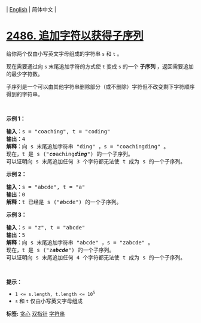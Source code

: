 | [English](README_EN.md) | 简体中文 |

# [2486. 追加字符以获得子序列](https://leetcode.cn/problems/append-characters-to-string-to-make-subsequence)
<p>给你两个仅由小写英文字母组成的字符串 <code>s</code> 和 <code>t</code> 。</p>

<p>现在需要通过向 <code>s</code> 末尾追加字符的方式使 <code>t</code> 变成 <code>s</code> 的一个 <strong>子序列</strong> ，返回需要追加的最少字符数。</p>

<p>子序列是一个可以由其他字符串删除部分（或不删除）字符但不改变剩下字符顺序得到的字符串。</p>

<p>&nbsp;</p>

<p><strong>示例 1：</strong></p>

<pre>
<strong>输入：</strong>s = "coaching", t = "coding"
<strong>输出：</strong>4
<strong>解释：</strong>向 s 末尾追加字符串 "ding" ，s = "coachingding" 。
现在，t 是 s ("<em><strong>co</strong></em>aching<em><strong>ding</strong></em>") 的一个子序列。
可以证明向 s 末尾追加任何 3 个字符都无法使 t 成为 s 的一个子序列。
</pre>

<p><strong>示例 2：</strong></p>

<pre>
<strong>输入：</strong>s = "abcde", t = "a"
<strong>输出：</strong>0
<strong>解释：</strong>t 已经是 s ("<em><strong>a</strong></em>bcde") 的一个子序列。
</pre>

<p><strong>示例 3：</strong></p>

<pre>
<strong>输入：</strong>s = "z", t = "abcde"
<strong>输出：</strong>5
<strong>解释：</strong>向 s 末尾追加字符串 "abcde" ，s = "zabcde" 。
现在，t 是 s ("z<em><strong>abcde</strong></em>") 的一个子序列。 
可以证明向 s 末尾追加任何 4 个字符都无法使 t 成为 s 的一个子序列。
</pre>

<p>&nbsp;</p>

<p><strong>提示：</strong></p>

<ul>
	<li><code>1 &lt;= s.length, t.length &lt;= 10<sup>5</sup></code></li>
	<li><code>s</code> 和 <code>t</code> 仅由小写英文字母组成</li>
</ul>

**标签:**  [贪心](https://leetcode.cn/tag/greedy) [双指针](https://leetcode.cn/tag/two-pointers) [字符串](https://leetcode.cn/tag/string) 